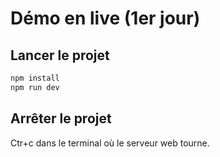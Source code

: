 # Démo en live (1er jour)

## Lancer le projet

~~~bash
npm install
npm run dev
~~~

## Arrêter le projet

Ctr+c dans le terminal où le serveur web tourne.